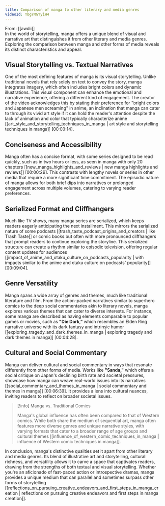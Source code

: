 ```yaml
---
title: Comparison of manga to other literary and media genres
videoId: YbgYMGYyiH4
---
```


From: [[awdii]] <br/> 
In the world of storytelling, manga offers a unique blend of visual and narrative art that distinguishes it from other literary and media genres. Exploring the comparison between manga and other forms of media reveals its distinct characteristics and appeal.

## Visual Storytelling vs. Textual Narratives

One of the most defining features of manga is its visual storytelling. Unlike traditional novels that rely solely on text to convey the story, manga integrates imagery, which often includes bright colors and dynamic illustrations. This visual component can enhance the emotional and narrative experience, offering a different kind of engagement. The creator of the video acknowledges this by stating their preference for "bright colors and Japanese men screaming" in anime, an inclination that manga can cater to through its vivid art style if it can hold the reader's attention despite the lack of animation and color that typically characterize anime [[art_style_and_storytelling_techniques_in_manga | art style and storytelling techniques in manga]] <a class="yt-timestamp" data-t="00:00:14">[00:00:14]</a>.

## Conciseness and Accessibility

Manga often has a concise format, with some series designed to be read quickly, such as in two hours or less, as seen in manga with only 20 chapters [[new_manga_highlights_and_reviews | new manga highlights and reviews]] <a class="yt-timestamp" data-t="00:00:29">[00:00:29]</a>. This contrasts with lengthy novels or series in other media that require a more significant time commitment. The episodic nature of manga allows for both brief dips into narratives or prolonged engagement across multiple volumes, catering to varying reader preferences.

## Serialized Format and Cliffhangers

Much like TV shows, many manga series are serialized, which keeps readers eagerly anticipating the next installment. This mirrors the serialized nature of some podcasts [[trash_taste_podcast_origins_and_creators | like Trash Taste]] or comic books but often with more pronounced cliffhangers that prompt readers to continue exploring the storyline. This serialized structure can create a rhythm similar to episodic television, offering regular content updates for audiences [[impact_of_anime_and_otaku_culture_on_podcasts_popularity | with impacts similar to the anime and otaku culture on podcasts' popularity]] <a class="yt-timestamp" data-t="00:09:04">[00:09:04]</a>.

## Genre Versatility

Manga spans a wide array of genres and themes, much like traditional literature and film. From the action-packed narratives similar to superhero comics to the deep social commentaries akin to literary novels, manga explores various themes that can cater to diverse interests. For instance, some manga are described as having elements comparable to popular games or movies, such as **"Die Dark,"** which resembles an Elden Ring narrative universe with its dark fantasy and intrinsic humor [[exploring_tragedy_and_dark_themes_in_manga | exploring tragedy and dark themes in manga]] <a class="yt-timestamp" data-t="00:04:28">[00:04:28]</a>.

## Cultural and Social Commentary

Manga can deliver cultural and social commentary in ways that resonate differently from other forms of media. Works like **"Sanda,"** which offers a social critique on Japan's declining birth rate and societal pressures, showcase how manga can weave real-world issues into its narratives [[social_commentary_and_themes_in_manga | social commentary and themes in manga]] <a class="yt-timestamp" data-t="00:06:39">[00:06:39]</a>. It provides a lens into cultural nuances, inviting readers to reflect on broader societal issues.

> [!info] Manga vs. Traditional Comics
> 
> Manga's global influence has often been compared to that of Western comics. While both share the medium of sequential art, manga often features more diverse genres and unique narrative styles, with varying formats that cater to a broader range of age groups and cultural themes [[influence_of_western_comic_techniques_in_manga | influence of Western comic techniques in manga]].

In conclusion, manga's distinctive qualities set it apart from other literary and media genres. Its blend of illustrative art and storytelling, cultural richness, and versatility allows it to carve a space that captivates readers, drawing from the strengths of both textual and visual storytelling. Whether you're an aficionado of fast-paced action or introspective dramas, manga provides a unique medium that can parallel and sometimes surpass other forms of storytelling [[reflections_on_pursuing_creative_endeavors_and_first_steps_in_manga_creation | reflections on pursuing creative endeavors and first steps in manga creation]].